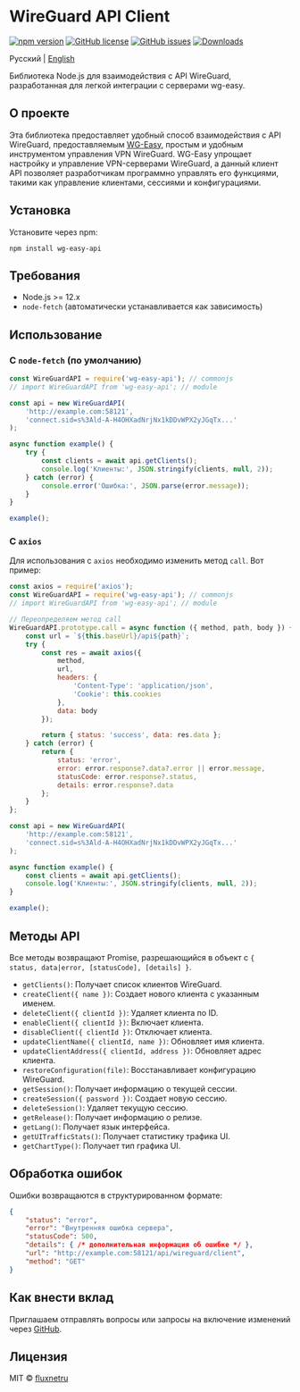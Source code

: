 # WireGuard API Client

[![npm version](https://img.shields.io/npm/v/wg-easy-api.svg)](https://www.npmjs.com/package/wg-easy-api)
[![GitHub license](https://img.shields.io/github/license/fluxnetru/wg-easy-api.svg)](https://github.com/fluxnetru/wg-easy-api/blob/main/LICENSE)
[![GitHub issues](https://img.shields.io/github/issues/fluxnetru/wg-easy-api.svg)](https://github.com/fluxnetru/wg-easy-api/issues)
[![Downloads](https://img.shields.io/npm/dt/wg-easy-api.svg)](https://www.npmjs.com/package/wg-easy-api)

Русский | [English](https://github.com/fluxnetru/wg-easy-api/blob/main/README.md)

Библиотека Node.js для взаимодействия с API WireGuard, разработанная для легкой интеграции с серверами wg-easy.

## О проекте

Эта библиотека предоставляет удобный способ взаимодействия с API WireGuard, предоставляемым [WG-Easy](https://github.com/wg-easy/wg-easy), простым и удобным инструментом управления VPN WireGuard. WG-Easy упрощает настройку и управление VPN-серверами WireGuard, а данный клиент API позволяет разработчикам программно управлять его функциями, такими как управление клиентами, сессиями и конфигурациями.

## Установка

Установите через npm:

<code>npm install wg-easy-api</code>

## Требования

- Node.js >= 12.x
- <code>node-fetch</code> (автоматически устанавливается как зависимость)

## Использование

### С <code>node-fetch</code> (по умолчанию)

```js
const WireGuardAPI = require('wg-easy-api'); // commonjs
// import WireGuardAPI from 'wg-easy-api'; // module

const api = new WireGuardAPI(
    'http://example.com:58121',
    'connect.sid=s%3Ald-A-H4OHXadNrjNx1kDDvWPX2yJGqTx...'
);

async function example() {
    try {
        const clients = await api.getClients();
        console.log('Клиенты:', JSON.stringify(clients, null, 2));
    } catch (error) {
        console.error('Ошибка:', JSON.parse(error.message));
    }
}

example();
```

### С <code>axios</code>

Для использования с <code>axios</code> необходимо изменить метод <code>call</code>. Вот пример:

```js
const axios = require('axios');
const WireGuardAPI = require('wg-easy-api'); // commonjs
// import WireGuardAPI from 'wg-easy-api'; // module

// Переопределяем метод call
WireGuardAPI.prototype.call = async function ({ method, path, body }) {
    const url = `${this.baseUrl}/api${path}`;
    try {
        const res = await axios({
            method,
            url,
            headers: {
                'Content-Type': 'application/json',
                'Cookie': this.cookies
            },
            data: body
        });

        return { status: 'success', data: res.data };
    } catch (error) {
        return {
            status: 'error',
            error: error.response?.data?.error || error.message,
            statusCode: error.response?.status,
            details: error.response?.data
        };
    }
};

const api = new WireGuardAPI(
    'http://example.com:58121',
    'connect.sid=s%3Ald-A-H4OHXadNrjNx1kDDvWPX2yJGqTx...'
);

async function example() {
    const clients = await api.getClients();
    console.log('Клиенты:', JSON.stringify(clients, null, 2));
}

example();
```

## Методы API

Все методы возвращают Promise, разрешающийся в объект с <code>{ status, data|error, [statusCode], [details] }</code>.

- <code>getClients()</code>: Получает список клиентов WireGuard.
- <code>createClient({ name })</code>: Создает нового клиента с указанным именем.
- <code>deleteClient({ clientId })</code>: Удаляет клиента по ID.
- <code>enableClient({ clientId })</code>: Включает клиента.
- <code>disableClient({ clientId })</code>: Отключает клиента.
- <code>updateClientName({ clientId, name })</code>: Обновляет имя клиента.
- <code>updateClientAddress({ clientId, address })</code>: Обновляет адрес клиента.
- <code>restoreConfiguration(file)</code>: Восстанавливает конфигурацию WireGuard.
- <code>getSession()</code>: Получает информацию о текущей сессии.
- <code>createSession({ password })</code>: Создает новую сессию.
- <code>deleteSession()</code>: Удаляет текущую сессию.
- <code>getRelease()</code>: Получает информацию о релизе.
- <code>getLang()</code>: Получает язык интерфейса.
- <code>getUITrafficStats()</code>: Получает статистику трафика UI.
- <code>getChartType()</code>: Получает тип графика UI.

## Обработка ошибок

Ошибки возвращаются в структурированном формате:

```json
{
    "status": "error",
    "error": "Внутренняя ошибка сервера",
    "statusCode": 500,
    "details": { /* дополнительная информация об ошибке */ },
    "url": "http://example.com:58121/api/wireguard/client",
    "method": "GET"
}
```

## Как внести вклад

Приглашаем отправлять вопросы или запросы на включение изменений через [GitHub](https://github.com/fluxnetru/wg-easy-api).

## Лицензия

MIT © [fluxnetru](https://github.com/fluxnetru)